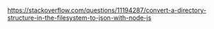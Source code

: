 https://stackoverflow.com/questions/11194287/convert-a-directory-structure-in-the-filesystem-to-json-with-node-js

